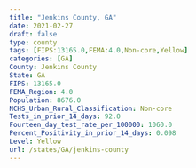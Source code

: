 ```yaml
---
title: "Jenkins County, GA"
date: 2021-02-27
draft: false
type: county
tags: [FIPS:13165.0,FEMA:4.0,Non-core,Yellow]
categories: [GA]
County: Jenkins County
State: GA
FIPS: 13165.0
FEMA_Region: 4.0
Population: 8676.0
NCHS_Urban_Rural_Classification: Non-core
Tests_in_prior_14_days: 92.0
Fourteen_day_test_rate_per_100000: 1060.0
Percent_Positivity_in_prior_14_days: 0.098
Level: Yellow
url: /states/GA/jenkins-county
---
```



